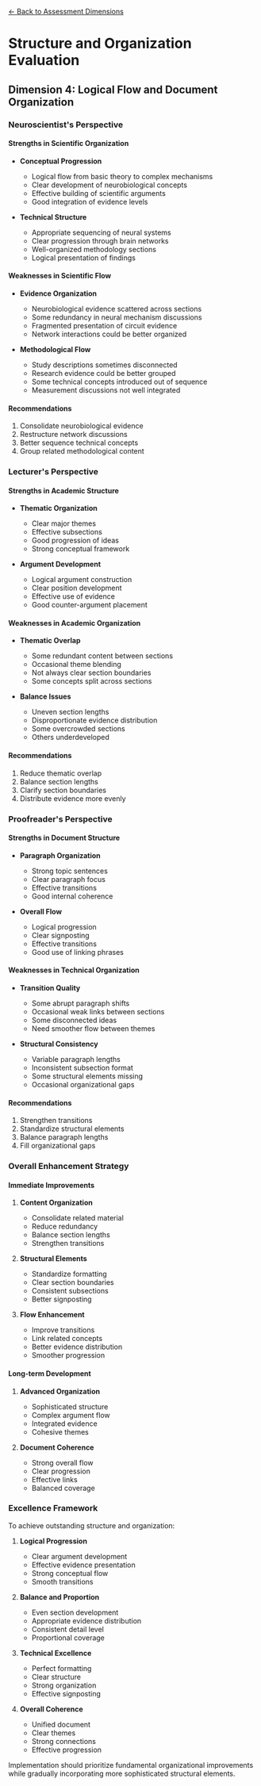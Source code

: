 [← Back to Assessment Dimensions](0-assessment-dimensions.md)

# Structure and Organization Evaluation
## Dimension 4: Logical Flow and Document Organization

### Neuroscientist's Perspective

#### Strengths in Scientific Organization
- **Conceptual Progression**
  - Logical flow from basic theory to complex mechanisms
  - Clear development of neurobiological concepts
  - Effective building of scientific arguments
  - Good integration of evidence levels

- **Technical Structure**
  - Appropriate sequencing of neural systems
  - Clear progression through brain networks
  - Well-organized methodology sections
  - Logical presentation of findings

#### Weaknesses in Scientific Flow
- **Evidence Organization**
  - Neurobiological evidence scattered across sections
  - Some redundancy in neural mechanism discussions
  - Fragmented presentation of circuit evidence
  - Network interactions could be better organized

- **Methodological Flow**
  - Study descriptions sometimes disconnected
  - Research evidence could be better grouped
  - Some technical concepts introduced out of sequence
  - Measurement discussions not well integrated

#### Recommendations
1. Consolidate neurobiological evidence
2. Restructure network discussions
3. Better sequence technical concepts
4. Group related methodological content

### Lecturer's Perspective

#### Strengths in Academic Structure
- **Thematic Organization**
  - Clear major themes
  - Effective subsections
  - Good progression of ideas
  - Strong conceptual framework

- **Argument Development**
  - Logical argument construction
  - Clear position development
  - Effective use of evidence
  - Good counter-argument placement

#### Weaknesses in Academic Organization
- **Thematic Overlap**
  - Some redundant content between sections
  - Occasional theme blending
  - Not always clear section boundaries
  - Some concepts split across sections

- **Balance Issues**
  - Uneven section lengths
  - Disproportionate evidence distribution
  - Some overcrowded sections
  - Others underdeveloped

#### Recommendations
1. Reduce thematic overlap
2. Balance section lengths
3. Clarify section boundaries
4. Distribute evidence more evenly

### Proofreader's Perspective

#### Strengths in Document Structure
- **Paragraph Organization**
  - Strong topic sentences
  - Clear paragraph focus
  - Effective transitions
  - Good internal coherence

- **Overall Flow**
  - Logical progression
  - Clear signposting
  - Effective transitions
  - Good use of linking phrases

#### Weaknesses in Technical Organization
- **Transition Quality**
  - Some abrupt paragraph shifts
  - Occasional weak links between sections
  - Some disconnected ideas
  - Need smoother flow between themes

- **Structural Consistency**
  - Variable paragraph lengths
  - Inconsistent subsection format
  - Some structural elements missing
  - Occasional organizational gaps

#### Recommendations
1. Strengthen transitions
2. Standardize structural elements
3. Balance paragraph lengths
4. Fill organizational gaps

### Overall Enhancement Strategy

#### Immediate Improvements
1. **Content Organization**
   - Consolidate related material
   - Reduce redundancy
   - Balance section lengths
   - Strengthen transitions

2. **Structural Elements**
   - Standardize formatting
   - Clear section boundaries
   - Consistent subsections
   - Better signposting

3. **Flow Enhancement**
   - Improve transitions
   - Link related concepts
   - Better evidence distribution
   - Smoother progression

#### Long-term Development
1. **Advanced Organization**
   - Sophisticated structure
   - Complex argument flow
   - Integrated evidence
   - Cohesive themes

2. **Document Coherence**
   - Strong overall flow
   - Clear progression
   - Effective links
   - Balanced coverage

### Excellence Framework

To achieve outstanding structure and organization:

1. **Logical Progression**
   - Clear argument development
   - Effective evidence presentation
   - Strong conceptual flow
   - Smooth transitions

2. **Balance and Proportion**
   - Even section development
   - Appropriate evidence distribution
   - Consistent detail level
   - Proportional coverage

3. **Technical Excellence**
   - Perfect formatting
   - Clear structure
   - Strong organization
   - Effective signposting

4. **Overall Coherence**
   - Unified document
   - Clear themes
   - Strong connections
   - Effective progression

Implementation should prioritize fundamental organizational improvements while gradually incorporating more sophisticated structural elements.
